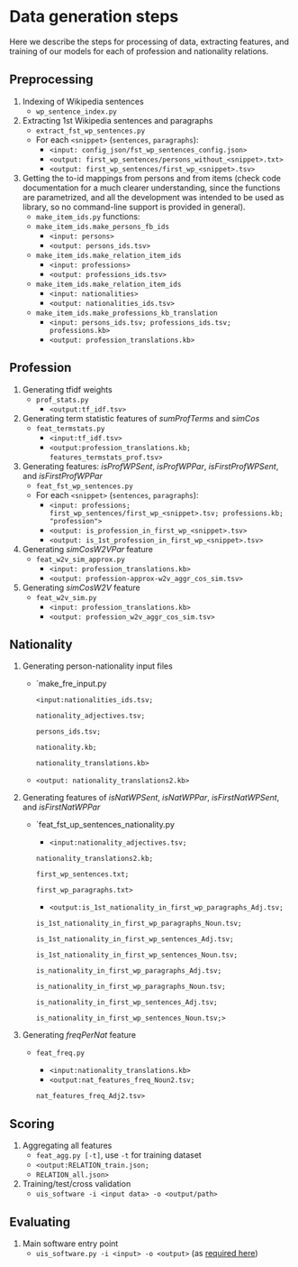 # Data generation steps

Here we describe the steps for processing of data, extracting features, and training of our models for each of profession and nationality relations. 


## Preprocessing

1. Indexing of Wikipedia sentences
    - `wp_sentence_index.py` 
2. Extracting 1st Wikipedia sentences and paragraphs
    - `extract_fst_wp_sentences.py`
    - For each `<snippet>` (`sentences`, `paragraphs`):
        - `<input: config_json/fst_wp_sentences_config.json>`
        - `<output: first_wp_sentences/persons_without_<snippet>.txt>`
        - `<output: first_wp_sentences/first_wp_<snippet>.tsv>`
3. Getting the to-id mappings from persons and from items (check code documentation for a much clearer understanding, since the functions are parametrized, and all the development was intended to be used as library, so no command-line support is provided in general).
    - `make_item_ids.py` functions:
    - `make_item_ids.make_persons_fb_ids`
        - `<input: persons>`
        - `<output: persons_ids.tsv>`
    - `make_item_ids.make_relation_item_ids`
        - `<input: professions>`
        - `<output: professions_ids.tsv>`
    - `make_item_ids.make_relation_item_ids`
        - `<input: nationalities>`
        - `<output: nationalities_ids.tsv>`
    - `make_item_ids.make_professions_kb_translation`
        - `<input: persons_ids.tsv; professions_ids.tsv; professions.kb>`
        - `<output: profession_translations.kb>`


## Profession

1. Generating tfidf weights 
    - `prof_stats.py`
        - `<output:tf_idf.tsv>`
2. Generating term statistic features of *sumProfTerms* and *simCos*
    -  `feat_termstats.py`
        - `<input:tf_idf.tsv>`
        - `<output:profession_translations.kb;`
        `features_termstats_prof.tsv>`
3. Generating features: *isProfWPSent*, *isProfWPPar*, *isFirstProfWPSent*, and *isFirstProfWPPar*
    - `feat_fst_wp_sentences.py`
    - For each `<snippet>` (`sentences`, `paragraphs`):
        - `<input: professions; first_wp_sentences/first_wp_<snippet>.tsv; professions.kb; "profession">`
        - `<output: is_profession_in_first_wp_<snippet>.tsv>`
        - `<output: is_1st_profession_in_first_wp_<snippet>.tsv>`
4. Generating *simCosW2VPar* feature
    - `feat_w2v_sim_approx.py`
        - `<input: profession_translations.kb>`
        - `<output: profession-approx-w2v_aggr_cos_sim.tsv>`
5. Generating *simCosW2V* feature
    - `feat_w2v_sim.py`
        - `<input: profession_translations.kb>`
        - `<output: profession_w2v_aggr_cos_sim.tsv>`


## Nationality

1. Generating person-nationality input files
    - `make_fre_input.py 

        `<input:nationalities_ids.tsv;`

        `nationality_adjectives.tsv;`

        `persons_ids.tsv;`

        `nationality.kb;`

        `nationality_translations.kb>`

    -  `<output: nationality_translations2.kb>` 

2. Generating features of *isNatWPSent*, *isNatWPPar*, *isFirstNatWPSent*, and *isFirstNatWPPar* 
    - `feat_fst_up_sentences_nationality.py 
        - `<input:nationality_adjectives.tsv;`

        `nationality_translations2.kb;`

        `first_wp_sentences.txt;`

        `first_wp_paragraphs.txt>`

        - `<output:is_1st_nationality_in_first_wp_paragraphs_Adj.tsv;`

        `is_1st_nationality_in_first_wp_paragraphs_Noun.tsv;`

        `is_1st_nationality_in_first_wp_sentences_Adj.tsv;`

        `is_1st_nationality_in_first_wp_sentences_Noun.tsv;`

        `is_nationality_in_first_wp_paragraphs_Adj.tsv;`

        `is_nationality_in_first_wp_paragraphs_Noun.tsv;`

        `is_nationality_in_first_wp_sentences_Adj.tsv;`

        `is_nationality_in_first_wp_sentences_Noun.tsv;>` 

3. Generating *freqPerNat* feature 
    - `feat_freq.py`
        - `<input:nationality_translations.kb>`
        - `<output:nat_features_freq_Noun2.tsv;`

        `nat_features_freq_Adj2.tsv>`

## Scoring

1. Aggregating all features
     - `feat_agg.py [-t]`, use `-t` for training dataset
     - `<output:RELATION_train.json;`
     - `RELATION_all.json>`
2. Training/test/cross validation
    - `uis_software -i <input data> -o <output/path>`

## Evaluating

1.  Main software entry point
    - `uis_software.py -i <input> -o <output>` (as [required here](http://www.wsdm-cup-2017.org/triple-scoring.html#Submission))